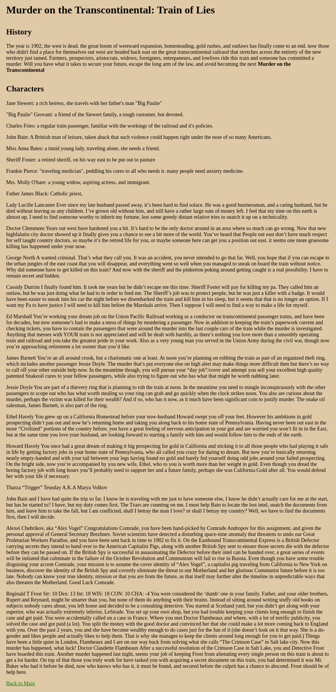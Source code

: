 <style>
  body {
  color: black;
    background: #E0C9A6;
    font-family: "Lucida Handwriting", "Lucida Console", "Courrier New";
    max-width: 2000px;
  }
  .container{
    
  }
  header{
        background: black;
    width: 100vw;
    position: sticky;
    border-bottom: 1px dashed #b5e853;
    padding: 20px 0;
  }
  h1{
  color: black
  }
  h2{
  color: black
  }
  a{
  color: green
  }
</style>

# Murder on the Transcontinental: Train of Lies

## History

The year is 1902, the west is dead. the great boom of westward expansion, homesteading, gold rushes, and outlaws has finally come to an end. now those who didn't find a place for themselves out west are headed back east on the great transcontinental railraod that stretches across the entirety of the new territory just tamed. Farmers, prospectors, aristocrats, widows, foreigners, entrepaneurs, and lowlives ride this train and someone has committed a murder. Will you have what it takes to secure your future, escape the long arm of the law, and avoid becoming the next  **Murder on the Transcontinental**


## Characters

Jane Siewert: a rich heiress, she travels with her father's man "Big Paulie"

"Big Paulie" Geovani: a friend of the Siewert family, a tough customer, but devoted.

Charles Fries: a regular train passenger, familiar with the workings of the railroad and it's policies. 

John Bain: A Brittish man of leisure, taken aback that such violence could happen right under the nose of so many Americans. 

Miss Anna Bates: a timid young lady, traveling alone, she needs a friend.

Sheriff Foster: a retired sheriff, on his way east to be put out to pasture

Frankie Pierce: "traveling medician", peddling his cures to all who needs it. many people need anxiety medicine.

Mrs. Molly O'hare: a young widow, aspiring actress, and immigrant.

Father James Black: Catholic priest, 

Lady Lucille Lancaster
Ever since my late husband passed away, it’s been hard to find solace. He was a good businessman, and a caring husband, but he died without leaving us any children. I’ve grown old without him, and still have a rather large sum of money left. I feel that my time on this earth is almost up, I need to find someone worthy to inherit my fortune, lest some greedy distant relative tries to snatch it up on a technicality. 




Doctor Clemmens
Years out west have hardened you a bit. It’s hard to be the only doctor around in an area where so much can go wrong. Now that new highfalutin city doctor showed up it finally gives you a chance to see a bit more of the world. You’ve heard that People out east don’t have much respect for self taught country doctors, so maybe it’s the retired life for you, or maybe someone here can get you a position out east. it seems one more gruesome killing has happened under your nose. 

George North
A wanted criminal. That’s what they call you. It was an accident, you never intended to go that far. Well, you hope that if you can escape to the urban jungles of the east coast that you will disappear, and everything went so well when you managed to sneak on board the train without notice. Why did someone have to get killed on this train? And now with the sheriff and the pinkerton poking around getting caught is a real possibility. I have to remain secret and hidden. 

Cassidy Durrim
I finally found him. It took me years but he didn’t escape me this time. Sheriff Foster will pay for killing my pa. They called him an outlaw, but he was just doing what he had to in order to feed me. The Sheriff’s job was to protect people, but he was just a killer with a badge. It would have been easier to sneak into his car the night before we disembarked the train and kill him in his sleep, but it seems that that is no longer an option. If I want my Pa to have justice I will need to kill him before the Marshals arrive. Then I suppose I will need to find a way to make a life for myself.






Ed Marshall
You’re working your dream job on the Union Pacific Railroad working as a conductor on transcontinental passenger trains, and have been for decades, but now someone’s had to make a mess of things by murdering a passenger. Now in addition to keeping the train’s paperwork current and checking tickets, you have to contain the passengers that were around the murder into the last couple cars of the train while the murder is investigated. Anything that messes with YOUR train is not appreciated and will be dealt with harshly, as there’s nothing you love more than a smoothly operating train and railroad and you take the greatest pride in your work. Also as a very young man you served in the Union Army during the civil war, though now you’re approaching retirement a lot sooner than you’d like.


James Barnett
You’re an all around crook, but a charismatic one at least. At noon you’re planning on robbing the train as part of an organized theft ring, which includes another passenger Jessie Doyle. The murder that’s put everyone else on high alert may make things more difficult then but there’s no way to call off your other outside help now. In the meantime though, you will pursue your “day job”/cover and attempt you sell your excellent high quality patented Snakeoil cures to your fellow passengers, while also trying to figure out who has what that might be worth nabbing later.


Jessie Doyle
You are part of a thievery ring that is planning to rob the train at noon. In the meantime you need to mingle inconspicuously with the other passengers to scope out who has what worth stealing so your ring can grab and go quickly when the clock strikes noon. You also are curious about the murder, perhaps the victim was killed for their wealth? And if so, who has it now, as it much have been significant coin to justify murder. The snake oil salesman, James Barnett, is also part of the ring. 


Ethel Havely
You grew up on a California Homestead before your now-husband Howard swept you off your feet. However his ambitions in gold prospecting didn’t pan out and now he’s returning home and taking you along back to his home state of Pennsylvania. Having never been out east in the more “Civilized” portions of the country before, you have a great feeling of nervous anticipation in your gut and are worried you won’t fit in in the East, but at the same time you love your husband, are looking forward to starting a family with him and would follow him to the ends of the earth.




Howard Havely
You once had a great dream of making it big prospecting for gold in California and sticking it to all those people who had playing it safe in life by getting factory jobs in your home state of Pennsylvania, who all called you crazy for daring to dream. But now you’re basically returning nearly empty-handed and with your tail between your legs having found no gold and barely fed yourself doing odd jobs around your failed prospecting. On the bright side, now you’re accompanied by you new wife, Ethel, who to you is worth more than her weight in gold. Even though you dread the boring factory job with long hours you’ll probably need to support her and a future family, perhaps she was California Gold after all. You would defend her with your life if necessary.


Tharza “Trigger” Teusday A.K.A Marya Volkov

John Bain and I have had quite the trip so far. I know he is traveling with me just to have someone else, I know he didn’t actually care for me at the start, but has he started to? I have, but my duty comes first. The Tzars are counting on me, I must help Bain to locate the lost intel, snatch the documents from him, and leave him to take the fall, but I am conflicted, shall  I betray the man I love? or shall I betray my country? Well, we have to find the documents first, then I will decide.

Alexei Chebrikov, aka “Alex Vogel”
Congratulations Comrade, you have been hand-picked by Comrade Andropov for this assignment, and given the personal approval of General Secretary Brezhnev. Soviet scientists have detected a disturbing space-time anomaly that threatens to undo our Great Proletarian Workers Paradise, and you have been sent back in time to 1902 to fix it. On the Eastbound Transcontinental Express is a British Defector carrying secrets they intend to hand over to the American Capitalist Pigs, along with another British Spy sent to ensure those secrets die with the defector before they can be passed on. If the British Spy is successful in assassinating the Defector before their intel can be handed over, a great series of events will be initiated that culminate in the failure of the October Revolution and Communism will fail to rise in Russia. Even though you have some trouble disguising your accent Comrade, your mission is to assume the cover identity of “Alex Vogel”, a capitalist pig traveling from California to New York on business, discover the identity of the British Spy and covertly eliminate the threat to our Motherland and her glorious Communist future before it is too late. Nobody can know your true identity, mission or that you are from the future, as that itself may further alter the timeline in unpredictable ways that also threaten the Motherland. Good Luck Comrade.





Reginald T Frost
Str: 10 Dex: 13 Int: 18 WIS: 18 CON: 10 CHA: -4
You were considered the ‘dumb’ one in your family. Father, and your older brothers, Rupert and Reynard, might be smarter than you, but none of them do anything with their brains. Instead of sitting around writing stuffy old books on subjects nobody cares about, you left home and decided to be a consulting detective. You started at Scotland yard, but you didn’t get along with your superior, who was actually extremely inferior, LeStrade. You set up your own shop, but you had trouble keeping your clients long enough to finish the case and get paid. You were accidentally called on a case in France. Where you met Doctor Flambeaux and where, with a lot of terrific publicity, you solved the case and got paid (a lot). You split the money with the good doctor and convinced her that she could make a lot more coming back to England with you. Over the past 2 years, you and she have become wealthy enough to do cases just for the fun of it (she doesn’t look on it that way. She is a do-gooder and likes people and actually likes to help them. That is why she manages to keep the clients around long enough for you to get paid.) Things have been a little quiet in London, Flambeaux and I are on our way back from solving what she calls “The Crimson Case” in Salt lake city. Now this murder has happened, what luck!
Doctor Claudette Flambeaux
After a successful resolution of the Crimson Case in Salt Lake, you and Detective Frost have boarded this train. Another murder happened last night, seems your job of keeping Frost from alienating every single person on this train is about to get a lot harder. On top of that those you truly work for have tasked you with acquiring a secret document on this train, you had determined it was Mr. Baker who had it before he died, now who knows who has it, it must be found, and secured before the culprit has a chance to abscond. Frost should be of help here. 


[Back to Main](README.md)

